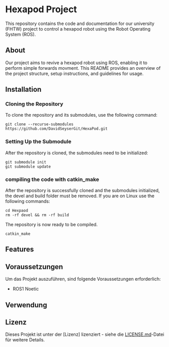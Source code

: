 # Hexapod Project

This repository contains the code and documentation for our university (FHTW) project to control a hexapod robot using the Robot Operating System (ROS).

## About

Our project aims to revive a hexapod robot using ROS, enabling it to perform simple forwards movment. This README provides an overview of the project structure, setup instructions, and guidelines for usage.

## Installation

### Cloning the Repository
To clone the repository and its submodules, use the following command:

    git clone --recurse-submodules https://github.com/DavidSeyserGit/HexaPod.git

### Setting Up the Submodule
After the repository is cloned, the submodules need to be initialized:

    git submodule init
    git submodule update

### compiling the code with catkin_make

After the repository is successfully cloned and the submodules initialized, the devel and build folder must be removed.
If you are on Linux use the following commands:

    cd Hexpaod 
    rm -rf devel && rm -rf build

The repository is now ready to be compiled.
    
    catkin_make

## Features

## Voraussetzungen

Um das Projekt auszuführen, sind folgende Voraussetzungen erforderlich:

- ROS1 Noetic

## Verwendung

## Lizenz

Dieses Projekt ist unter der [Lizenz] lizenziert - siehe die [LICENSE.md](LICENSE.md)-Datei für weitere Details.

